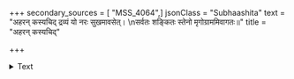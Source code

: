 +++
secondary_sources = [ "MSS_4064",]
jsonClass = "Subhaashita"
text = "अहरन् कस्यचिद् द्रव्यं यो नरः सुखमावसेत्।  \nसर्वतः शङ्कितः स्तेनो मृगोग्राममिवागतः॥"
title = "अहरन् कस्यचिद्"

+++

<details><summary>Text</summary>

अहरन् कस्यचिद् द्रव्यं यो नरः सुखमावसेत्।  
सर्वतः शङ्कितः स्तेनो मृगोग्राममिवागतः॥
</details>
